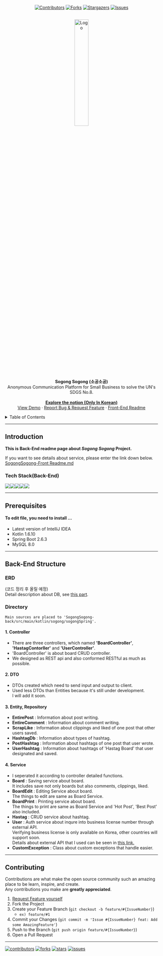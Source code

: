 <div align="center">
  
[![Contributors][contributors-shield]][contributors-url] [![Forks][forks-shield]][forks-url] [![Stargazers][stars-shield]][stars-url] [![Issues][issues-shield]][issues-url]
  

<br>
<a href="https://github.com/othneildrew/Best-README-Template">
<img src="https://i.imgur.com/NbY0NQh.png" alt="Logo" width="30%">
</a>

<strong>Sogong Sogong (소공소공)</strong><br>
Anonymous Communication Platform for Small Business
to solve the UN's SDGS No.8.<br><br>
<a href="https://treejin99.notion.site/_-b293dc72cc5b472e90edf3fc707f24dc"><strong>Explore the notion (Only In Korean)</strong></a><br>
<a href="">View Demo</a> · <a href="https://github.com/GDSC-PKNU-21-22/SogongSogong-front/issues">Report Bug & Request Feature</a> · <a href="https://github.com/GDSC-PKNU-21-22/SogongSogong-front/blob/develop/README.md">Front-End Readme</a>

</div>

<!-- TABLE OF CONTENTS -->
<details>
  <summary>Table of Contents</summary>
  <ol>
      <li><a href="#Introduction">Introduction</a></li>
      <li><a href="#tech">Tech Stack(Back-End)</a></li>    
      <li><a href="#Prerequisites">Prerequisites</a></li>
      <li><a href="#Back-End-Structure">Back-End Structure</a></li>
      <ul>
          <li><a href = "#ERD">ERD</a></li>
          <li><a href = "#Directory">Directory</a></li>
      </ul>
  </ol>
</details>

***

## Introduction
**This is Back-End readme page about *Sogong Sogong* Project.**
      
If you want to see details about service, please enter the link down below.
<br><a href = "https://github.com/GDSC-PKNU-21-22/SogongSogong-front/blob/develop/README.md">SogongSogong-Front Readme.md</a>


<h3 id="tech"> Tech Stack(Back-End) </h3>
<img src="https://img.shields.io/badge/IntelliJIDEA-000000.svg?style=for-the-badge&logo=intellij-idea&logoColor=white"><img src="https://img.shields.io/badge/kotlin-%230095D5.svg?style=for-the-badge&logo=kotlin&logoColor=white"><img src="https://img.shields.io/badge/spring-6DB33F?style=for-the-badge&logo=spring&logoColor=white"><img src="https://img.shields.io/badge/mysql-4479A1?style=for-the-badge&logo=mysql&logoColor=white"><img src="https://img.shields.io/badge/GoogleCloud-%234285F4.svg?style=for-the-badge&logo=google-cloud&logoColor=white">

***
## Prerequisites

#### To edit file, you need to install ...
- Latest version of IntelliJ IDEA
- Kotlin 1.6.10
- Spring Boot 2.6.3
- MySQL 8.0


***


## Back-End Structure
### ERD
(코드 정리 후 올릴 예정)<br>
Detail description about DB, see <a href="#er">this part</a>.

### Directory
```
Main sources are placed to 'SogongSogong-back/src/main/kotlin/sogong/sogongSpring'.
```
#### 1. Controller
- There are three controllers, which named **'BoardController'**, **'HastagContorller'** and **'UserController'**.<br>
- 'BoardController' is about board CRUD controller.<br>
- We designed as REST api and also conformed RESTful as much as possible.
#### 2. DTO
- DTOs created which need to send input and output to client.<br>
- Used less DTOs than Entities because it's still under development.<br>
I will add it soon.

<h4 id="er"> 3. Entity, Repository </h4>

- **EntirePost** : Information about post writing.<br>
- **EntireComment** : Information about comment writing.  <br>
- **ScrapLike** : Information about clippings and liked of one post that other users saved.<br>
- **HashtagDb** : Information about types of hashtag.<br>
- **PostHashtag** : Information about hashtags of one post that user wrote.<br>
- **UserHashtag** : Information about hashtags of 'Hastag Board' that user designated and saved.<br>

#### 4. Service
- I seperated it according to controller detailed functions.<br>
- **Board** : Saving service about board.<br>
It includes save not only boards but also comments, clippings, liked.<br>
- **BoardEdit** : Editing Service about board.<br>
The things to edit are same as Board Service.<br>
- **BoardPrint** : Printing service about board.<br>
The things to print are same as Board Service and 'Hot Post', 'Best Post' also included.<br>
- **Hastag** : CRUD service about hashtag.
- **User** : Auth service about inqure into business license number through external API.<br>
Verifying business license is only available on Korea, other countries will support soon.<br>
Details about external API that I used can be seen in <a href= "https://www.data.go.kr/data/15081808/openapi.do">this link.</a>
- **CustomException** : Class about custom exceptions that handle easier.
      
***
## Contributing

Contributions are what make the open source community such an amazing place to be learn, inspire, and create.  
Any contributions you make are **greatly appreciated**.

1. <a href="https://github.com/GDSC-PKNU-21-22/SogongSogong-back/issues">Request Feature yourself</a>
2. Fork the Project
3. Create your Feature Branch (`git checkout -b feature/#{IssueNumber}`) 
    - `ex) feature/#1`
5. Commit your Changes (`git commit -m 'Issue #{IssueNumber} feat: Add some AmazingFeature'`)
6. Push to the Branch (`git push origin feature/#{IssueNumber}`)
7. Open a Pull Request

***

[![contributors][contributors-shield]][contributors-url] [![forks][forks-shield]][forks-url] [![stars][stars-shield]][stars-url] [![issues][issues-shield]][issues-url]


<!-- MARKDOWN LINKS & IMAGES -->
<!-- https://www.markdownguide.org/basic-syntax/#reference-style-links -->

[contributors-shield]: https://img.shields.io/github/contributors/GDSC-PKNU-21-22/SogongSogong-back.svg?style=for-the-badge
[contributors-url]: https://github.com/GDSC-PKNU-21-22/SogongSogong-back/graphs/contributors

[forks-shield]: https://img.shields.io/github/forks/GDSC-PKNU-21-22/SogongSogong-back.svg?style=for-the-badge
[forks-url]: https://github.com/GDSC-PKNU-21-22/SogongSogong-back/network/members

[stars-shield]: https://img.shields.io/github/stars/GDSC-PKNU-21-22/SogongSogong-back.svg?style=for-the-badge
[stars-url]: https://github.com/GDSC-PKNU-21-22/SogongSogong-back/stargazers

[issues-shield]: https://img.shields.io/github/issues/GDSC-PKNU-21-22/SogongSogong-back.svg?style=for-the-badge
[issues-url]: https://github.com/GDSC-PKNU-21-22/SogongSogong-back/issues
